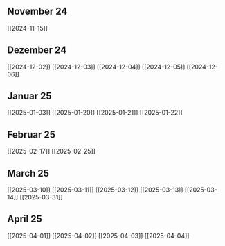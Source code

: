 
## November 24
[[2024-11-15]]

## Dezember 24
[[2024-12-02]]
[[2024-12-03]]
[[2024-12-04]]
[[2024-12-05]]
[[2024-12-06]]

## Januar 25
[[2025-01-03]]
[[2025-01-20]]
[[2025-01-21]]
[[2025-01-22]]

## Februar 25
[[2025-02-17]]
[[2025-02-25]]

## March 25
[[2025-03-10]]
[[2025-03-11]]
[[2025-03-12]]
[[2025-03-13]]
[[2025-03-14]]
[[2025-03-31]]

## April 25
[[2025-04-01]]
[[2025-04-02]]
[[2025-04-03]]
[[2025-04-04]]
